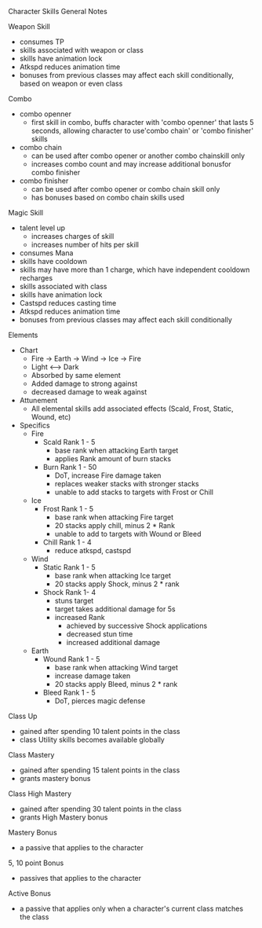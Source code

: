 Character Skills General Notes

Weapon Skill
  - consumes TP
  - skills associated with weapon or class
  - skills have animation lock
  - Atkspd reduces animation time
  - bonuses from previous classes may affect each skill conditionally, based on weapon or even class

Combo
  - combo openner
    - first skill in combo, buffs character with 'combo openner' that lasts 5 seconds, allowing character to use'combo chain' or 'combo finisher' skills
  - combo chain
    - can be used after combo opener or another combo chainskill only
    - increases combo count and may increase additional bonusfor combo finisher
  - combo finisher
    - can be used after combo opener or combo chain skill only
    - has bonuses based on combo chain skills used

Magic Skill
  - talent level up
    - increases charges of skill
    - increases number of hits per skill
  - consumes Mana
  - skills have cooldown
  - skills may have more than 1 charge, which have independent cooldown recharges
  - skills associated with class
  - skills have animation lock
  - Castspd reduces casting time
  - Atkspd reduces animation time
  - bonuses from previous classes may affect each skill conditionally

Elements
  - Chart
    - Fire -> Earth -> Wind -> Ice -> Fire
    - Light <--> Dark
    - Absorbed by same element
    - Added damage to strong against
    - decreased damage to weak against
  - Attunement
    - All elemental skills add associated effects (Scald, Frost, Static, Wound, etc)
  - Specifics
    - Fire
      - Scald Rank 1 - 5
        - base rank when attacking Earth target
        - applies Rank amount of burn stacks
      - Burn Rank 1 - 50
        - DoT, increase Fire damage taken
        - replaces weaker stacks with stronger stacks
        - unable to add stacks to targets with Frost or Chill
    - Ice
      - Frost Rank 1 - 5
        - base rank when attacking Fire target
        - 20 stacks apply chill, minus 2 * Rank
        - unable to add to targets with Wound or Bleed
      - Chill Rank 1 - 4
        - reduce atkspd, castspd
    - Wind
      - Static Rank 1 - 5
        - base rank when attacking Ice target
        - 20 stacks apply Shock, minus 2 * rank
      - Shock Rank 1- 4
        - stuns target
        - target takes additional damage for 5s
        - increased Rank
          - achieved by successive Shock applications
          - decreased stun time
          - increased additional damage
    - Earth
      - Wound Rank 1 - 5
        - base rank when attacking Wind target
        - increase damage taken
        - 20 stacks apply Bleed, minus 2 * rank
      - Bleed Rank 1 - 5
        - DoT, pierces magic defense

Class Up
  - gained after spending 10 talent points in the class
  - class Utility skills becomes available globally

Class Mastery
  - gained after spending 15 talent points in the class
  - grants mastery bonus

Class High Mastery
  - gained after spending 30 talent points in the class
  - grants High Mastery bonus

Mastery Bonus
  - a passive that applies to the character

5, 10 point Bonus
  - passives that applies to the character

Active Bonus
  - a passive that applies only when a character's current class matches the class
